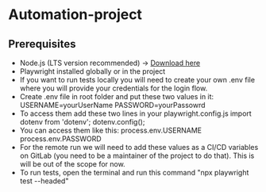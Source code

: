 # Automation-project

## Prerequisites
- Node.js (LTS version recommended) → [Download here](https://nodejs.org/)
- Playwright installed globally or in the project
- If you want to run tests locally you will need to create your own .env file where you will provide your credentials for the login flow.
- Create .env file in root folder and put these two values in it:
  USERNAME=yourUserName
  PASSWORD=yourPassowrd
- To access them add these two lines in your playwright.config.js
  import dotenv from 'dotenv';
  dotenv.config();
- You can access them like this:
  process.env.USERNAME
  process.env.PASSWORD
- For the remote run we will need to add these values as a CI/CD variables on GitLab (you need to be a maintainer of the project to do that). This is will be out of the scope for now.
- To run tests, open the terminal and run this command "npx playwright test --headed"

